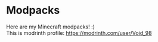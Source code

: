 # Modpacks
Here are my Minecraft modpacks! :)                                                                                                                                                                                                                                                                                                           
This is modrinth profile:
https://modrinth.com/user/Void_98

